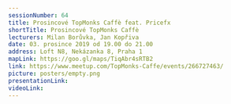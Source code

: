 ```yaml
---
sessionNumber: 64
title: Prosincové TopMonks Caffè feat. Pricefx
shortTitle: Prosincové TopMonks Caffè
lecturers: Milan Borůvka, Jan Kopřiva
date: 03. prosince 2019 od 19.00 do 21.00
address: Loft N8, Nekázanka 8, Praha 1
mapLink: https://goo.gl/maps/TiqAbr4sRTB2
link: https://www.meetup.com/TopMonks-Caffe/events/266727463/
picture: posters/empty.png
presentationLink:
videoLink:
---
```


